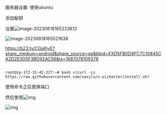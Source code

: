 服务器设置: 使用ubuntu

添加秘钥



设置![image-20230618165223612](E:\a学习\笔记\img\image-20230618165223612.png)



![image-20230618165521638](E:\a学习\笔记\img\image-20230618165521638.png)

https://b23.tv/CGaIhyE?share_medium=android&share_source=qq&bbid=XXD5FB0D9FC7C10845CA2D2E0D5F3BD92AC56&ts=1687078109378



```

root@ip-172-31-42-227:~# bash <(curl -Ls https://raw.githubusercontent.com/vaxilu/x-ui/master/install.sh)
```

使用命令之后更换端口

然后使用![img](E:\a学习\笔记\img\WM(7%K7F@]DQJ)3WBKW1UF.png)



![img](E:\a学习\笔记\img\5[K8G@]4JS[F7IQJS6[PKDG.png)

